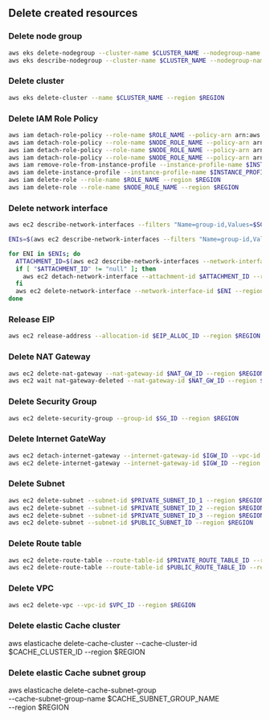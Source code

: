 ## Delete created resources

### Delete node group

```bash
aws eks delete-nodegroup --cluster-name $CLUSTER_NAME --nodegroup-name $NODE_GROUP_NAME --region $REGION
aws eks describe-nodegroup --cluster-name $CLUSTER_NAME --nodegroup-name $NODE_GROUP_NAME --region $REGION
```

### Delete cluster

```bash
aws eks delete-cluster --name $CLUSTER_NAME --region $REGION
```

### Delete IAM Role Policy

```bash
aws iam detach-role-policy --role-name $ROLE_NAME --policy-arn arn:aws:iam::aws:policy/AmazonEKSClusterPolicy --region $REGION
aws iam detach-role-policy --role-name $NODE_ROLE_NAME --policy-arn arn:aws:iam::aws:policy/AmazonEKSWorkerNodePolicy --region $REGION
aws iam detach-role-policy --role-name $NODE_ROLE_NAME --policy-arn arn:aws:iam::aws:policy/AmazonEKS_CNI_Policy --region $REGION
aws iam detach-role-policy --role-name $NODE_ROLE_NAME --policy-arn arn:aws:iam::aws:policy/AmazonEC2ContainerRegistryReadOnly --region $REGION
aws iam remove-role-from-instance-profile --instance-profile-name $INSTANCE_PROFILE_NAME --role-name $NODE_ROLE_NAME --region $REGION
aws iam delete-instance-profile --instance-profile-name $INSTANCE_PROFILE_NAME --region $REGION
aws iam delete-role --role-name $ROLE_NAME --region $REGION
aws iam delete-role --role-name $NODE_ROLE_NAME --region $REGION
```

### Delete network interface

```bash
aws ec2 describe-network-interfaces --filters "Name=group-id,Values=$SG_ID" --region $REGION --query 'NetworkInterfaces[*].NetworkInterfaceId' --output text

ENIs=$(aws ec2 describe-network-interfaces --filters "Name=group-id,Values=$SG_ID" --region $REGION --query 'NetworkInterfaces[*].NetworkInterfaceId' --output text)

for ENI in $ENIs; do
  ATTACHMENT_ID=$(aws ec2 describe-network-interfaces --network-interface-ids $ENI --region $REGION --query 'NetworkInterfaces[0].Attachment.AttachmentId' --output text)
  if [ "$ATTACHMENT_ID" != "null" ]; then
    aws ec2 detach-network-interface --attachment-id $ATTACHMENT_ID --region $REGION
  fi
  aws ec2 delete-network-interface --network-interface-id $ENI --region $REGION
done
```

### Release EIP

```bash
aws ec2 release-address --allocation-id $EIP_ALLOC_ID --region $REGION
```

### Delete NAT Gateway

```bash
aws ec2 delete-nat-gateway --nat-gateway-id $NAT_GW_ID --region $REGION
aws ec2 wait nat-gateway-deleted --nat-gateway-id $NAT_GW_ID --region $REGION
```

### Delete Security Group

```bash
aws ec2 delete-security-group --group-id $SG_ID --region $REGION
```

### Delete Internet GateWay

```bash
aws ec2 detach-internet-gateway --internet-gateway-id $IGW_ID --vpc-id $VPC_ID --region $REGION
aws ec2 delete-internet-gateway --internet-gateway-id $IGW_ID --region $REGION
```

### Delete Subnet

```bash
aws ec2 delete-subnet --subnet-id $PRIVATE_SUBNET_ID_1 --region $REGION
aws ec2 delete-subnet --subnet-id $PRIVATE_SUBNET_ID_2 --region $REGION
aws ec2 delete-subnet --subnet-id $PRIVATE_SUBNET_ID_3 --region $REGION
aws ec2 delete-subnet --subnet-id $PUBLIC_SUBNET_ID --region $REGION
```
### Delete Route table

```bash
aws ec2 delete-route-table --route-table-id $PRIVATE_ROUTE_TABLE_ID --region $REGION
aws ec2 delete-route-table --route-table-id $PUBLIC_ROUTE_TABLE_ID --region $REGION
```
### Delete VPC

```bash
aws ec2 delete-vpc --vpc-id $VPC_ID --region $REGION
```

### Delete elastic Cache cluster

aws elasticache delete-cache-cluster --cache-cluster-id $CACHE_CLUSTER_ID --region $REGION

### Delete elastic Cache subnet group

aws elasticache delete-cache-subnet-group \
  --cache-subnet-group-name $CACHE_SUBNET_GROUP_NAME \
  --region $REGION

